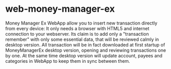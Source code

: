 web-money-manager-ex
====================
Money Manager Ex WebApp allow you to insert new transaction directly from every device: It only needs a browser with HTML5 and internet connection to your webserver.
Its claim is to add only a "transaction remember" with only some essential data, that will be reviewed calmly in desktop version.
All transaction will be in fact downloaded at first startup of MoneyManagerEx desktop version, opening and reviewing transactions one by one. At the same time desktop version will update account, payees and categories in WebApp to keep them in sync between them.
